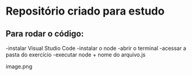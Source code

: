 # Repositório criado para estudo

## Para rodar o código:

-instalar Visual Studio Code
-instalar o node
-abrir o terminal
-acessar a pasta do exercício 
-executar node + nome do arquivo.js

image.png